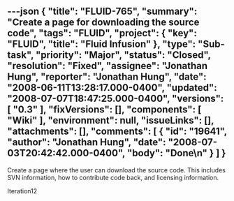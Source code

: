 ---json
{
  "title": "FLUID-765",
  "summary": "Create a page for downloading the source code",
  "tags": "FLUID",
  "project": {
    "key": "FLUID",
    "title": "Fluid Infusion"
  },
  "type": "Sub-task",
  "priority": "Major",
  "status": "Closed",
  "resolution": "Fixed",
  "assignee": "Jonathan Hung",
  "reporter": "Jonathan Hung",
  "date": "2008-06-11T13:28:17.000-0400",
  "updated": "2008-07-07T18:47:25.000-0400",
  "versions": [
    "0.3"
  ],
  "fixVersions": [],
  "components": [
    "Wiki"
  ],
  "environment": null,
  "issueLinks": [],
  "attachments": [],
  "comments": [
    {
      "id": "19641",
      "author": "Jonathan Hung",
      "date": "2008-07-03T20:42:42.000-0400",
      "body": "Done\n"
    }
  ]
}
---
Create a page where the user can download the source code. This includes SVN information, how to contribute code back, and licensing information.

Iteration12

        